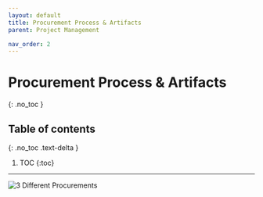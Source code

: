 ```yaml
---
layout: default
title: Procurement Process & Artifacts
parent: Project Management

nav_order: 2
---
```

# Procurement Process & Artifacts
{: .no_toc }

## Table of contents
{: .no_toc .text-delta }

1. TOC
{:toc}

---



![3 Different Procurements](../assets/images/Procurement_2019-12-16.png")
